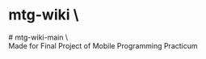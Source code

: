 # mtg-wiki \
#   m t g - w i k i - m a i n  \  
 
 Made for Final Project of Mobile Programming Practicum
